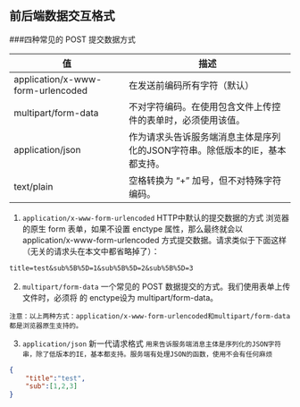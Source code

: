 ## 前后端数据交互格式

###四种常见的 POST 提交数据方式


| 值                                | 描述                                                                         |
| --------------------------------- | ---------------------------------------------------------------------------- |
| application/x-www-form-urlencoded | 在发送前编码所有字符（默认）                                                 |
| multipart/form-data               | 不对字符编码。在使用包含文件上传控件的表单时，必须使用该值。                 |
| application/json                  | 作为请求头告诉服务端消息主体是序列化的JSON字符串。除低版本的IE，基本都支持。 |
| text/plain                        | 空格转换为 “+” 加号，但不对特殊字符编码。                                    |


1. `application/x-www-form-urlencoded` HTTP中默认的提交数据的方式
	浏览器的原生 form 表单，如果不设置 enctype 属性，那么最终就会以 application/x-www-form-urlencoded 方式提交数据。请求类似于下面这样（无关的请求头在本文中都省略掉了）：
```txt
title=test&sub%5B%5D=1&sub%5B%5D=2&sub%5B%5D=3
```

2. `multipart/form-data` 一个常见的 POST 数据提交的方式。我们使用表单上传文件时，必须将 的 enctype设为 multipart/form-data。

`注意：以上两种方式：application/x-www-form-urlencoded和multipart/form-data都是浏览器原生支持的。`

3. `application/json` 新一代请求格式
`用来告诉服务端消息主体是序列化的JSON字符串，除了低版本的IE，基本都支持。服务端有处理JSON的函数，使用不会有任何麻烦`

```json
{
	"title":"test",
	"sub":[1,2,3]
}
```